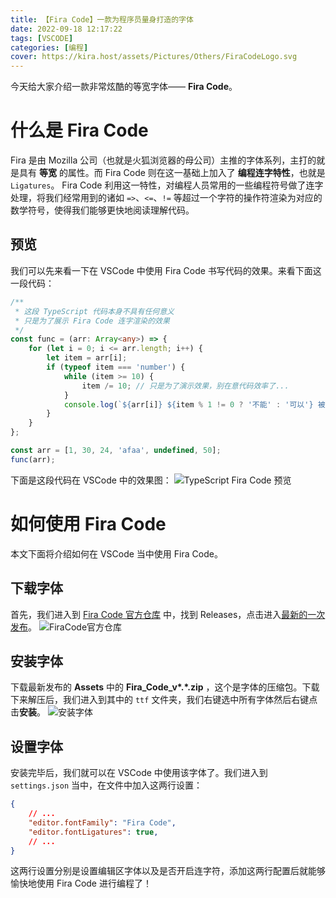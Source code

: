 ```yaml
---
title: 【Fira Code】一款为程序员量身打造的字体
date: 2022-09-18 12:17:22
tags: [VSCODE]
categories: [编程]
cover: https://kira.host/assets/Pictures/Others/FiraCodeLogo.svg
---
```


今天给大家介绍一款非常炫酷的等宽字体—— **Fira Code**。

<!-- more -->

<!-- toc -->

# 什么是 Fira Code

Fira 是由 Mozilla 公司（也就是火狐浏览器的母公司）主推的字体系列，主打的就是具有 **等宽** 的属性。而 Fira Code 则在这一基础上加入了 **编程连字特性**，也就是 `Ligatures`。
Fira Code 利用这一特性，对编程人员常用的一些编程符号做了连字处理，将我们经常用到的诸如 `=>`、`<=`、`!=` 等超过一个字符的操作符渲染为对应的数学符号，使得我们能够更快地阅读理解代码。

## 预览

我们可以先来看一下在 VSCode 中使用 Fira Code 书写代码的效果。来看下面这一段代码：
```ts
/**
 * 这段 TypeScript 代码本身不具有任何意义
 * 只是为了展示 Fira Code 连字渲染的效果
 */
const func = (arr: Array<any>) => {
	for (let i = 0; i <= arr.length; i++) {
		let item = arr[i];
		if (typeof item === 'number') {
			while (item >= 10) {
				item /= 10; // 只是为了演示效果，别在意代码效率了...
			}
			console.log(`${arr[i]} ${item % 1 != 0 ? '不能' : '可以'} 被 10 整除`);
		}
	}
};

const arr = [1, 30, 24, 'afaa', undefined, 50];
func(arr);

```
下面是这段代码在 VSCode 中的效果图：
![TypeScript Fira Code 预览](https://kira.host/assets/Pictures/Others/20220918125944.png)

# 如何使用 Fira Code

本文下面将介绍如何在 VSCode 当中使用 Fira Code。

## 下载字体

首先，我们进入到 [Fira Code 官方仓库](https://github.com/tonsky/FiraCode) 中，找到 Releases，点击进入[最新的一次发布](https://github.com/tonsky/FiraCode/releases/latest)。
![FiraCode官方仓库](https://kira.host/assets/Pictures/Others/20220918123410.png)

## 安装字体

下载最新发布的 **Assets** 中的 **Fira_Code_v\*.\*.zip** ，这个是字体的压缩包。下载下来解压后，我们进入到其中的 `ttf` 文件夹，我们右键选中所有字体然后右键点击**安装**。
![安装字体](https://kira.host/assets/Pictures/Others/20220918124037.png)

## 设置字体

安装完毕后，我们就可以在 VSCode 中使用该字体了。我们进入到 `settings.json` 当中，在文件中加入这两行设置：
```json
{
    // ...
    "editor.fontFamily": "Fira Code",
    "editor.fontLigatures": true,
    // ...
}
```
这两行设置分别是设置编辑区字体以及是否开启连字符，添加这两行配置后就能够愉快地使用 Fira Code 进行编程了！